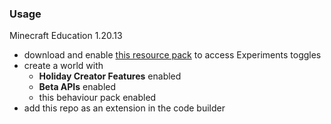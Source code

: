 ### Usage
Minecraft Education 1.20.13
- download and enable [this resource pack](https://www.mediafire.com/file/e4911c6zqq7rjgz/UI_Upgrade.mcaddon/file) to access Experiments toggles
- create a world with
  - **Holiday Creator Features** enabled
  - **Beta APIs** enabled
  - this behaviour pack enabled
- add this repo as an extension in the code builder
